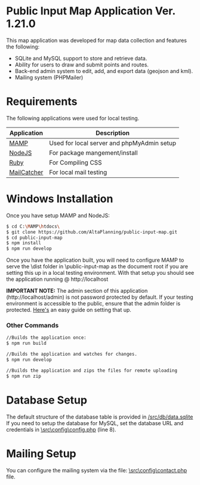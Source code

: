# Public Input Map Application Ver. 1.21.0

This map application was developed for map data collection and features the following:

  - SQLite and MySQL support to store and retrieve data.
  - Ability for users to draw and submit points and routes.
  - Back-end admin system to edit, add, and export data (geojson and kml).
  - Mailing system (PHPMailer)

# Requirements

The following applications were used for local testing.

| Application |Description |
| ------ | ------ |
| [MAMP](https://www.mamp.info/en/) | Used for local server and phpMyAdmin setup |
| [NodeJS](https://nodejs.org/en/) | For package mangement/install |
| [Ruby](https://rubyinstaller.org/) | For Compiling CSS |
| [MailCatcher](https://mailcatcher.me/) | For local mail testing |

# Windows Installation
Once you have setup MAMP and NodeJS:

```sh
$ cd C:\MAMP\htdocs\
$ git clone https://github.com/AltaPlanning/public-input-map.git
$ cd public-input-map
$ npm install
$ npm run develop
```
Once you have the application built, you will need to configure MAMP to serve the \dist folder in \public-input-map as the document root if you are setting this up in a local testing environment.
With that setup you should see the application running @ http://localhost

**IMPORTANT NOTE:** The admin section of this application (http://localhost/admin) is not password protected by default. If your testing environment is accessible to the public, ensure that the admin folder is protected. [Here's](http://www.htaccesstools.com/articles/password-protection/) an easy guide on setting that up.

### Other Commands

```sh
//Builds the application once:
$ npm run build
```

```sh
//Builds the application and watches for changes.
$ npm run develop
```

```sh
//Builds the application and zips the files for remote uploading
$ npm run zip
```

# Database Setup

The default structure of the database table is provided in [/src/db/data.sqlite](/src/db/data.sqlite)
If you need to setup the database for MySQL, set the database URL and credentials in [\src\config\config.php](/src/config/config.php) (line 8).

# Mailing Setup

You can configure the mailing system via the file: [\src\config\contact.php](\src\config\contact.php) file.

